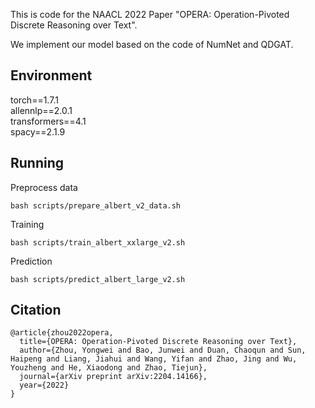 This is code for the NAACL 2022 Paper "OPERA: Operation-Pivoted Discrete Reasoning over Text".

We implement our model based on the code of NumNet and QDGAT.

## Environment
torch==1.7.1<br>
allennlp==2.0.1<br>
transformers==4.1<br>
spacy==2.1.9<br>

## Running
Preprocess data
```
bash scripts/prepare_albert_v2_data.sh
```
Training
```
bash scripts/train_albert_xxlarge_v2.sh
```
Prediction
```
bash scripts/predict_albert_large_v2.sh
```


## Citation
```
@article{zhou2022opera,
  title={OPERA: Operation-Pivoted Discrete Reasoning over Text},
  author={Zhou, Yongwei and Bao, Junwei and Duan, Chaoqun and Sun, Haipeng and Liang, Jiahui and Wang, Yifan and Zhao, Jing and Wu, Youzheng and He, Xiaodong and Zhao, Tiejun},
  journal={arXiv preprint arXiv:2204.14166},
  year={2022}
}
```
